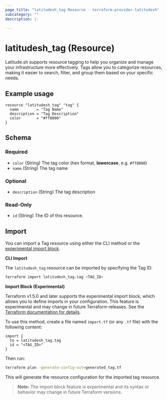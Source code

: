 ```yaml
---
page_title: "latitudesh_tag Resource - terraform-provider-latitudesh"
subcategory: ""
description: |-
  
---
```


# latitudesh_tag (Resource)

Latitude.sh supports resource tagging to help you organize and manage your infrastructure more effectively.
Tags allow you to categorize resources, making it easier to search, filter, and group them based on your specific needs.

## Example usage

```hcl
resource "latitudesh_tag" "tag" {
  name        = "Tag Name"
  description = "Tag Description"
  color       = "#ff0000"
}
```

<!-- schema generated by tfplugindocs -->
## Schema

### Required

- `color` (String) The tag color (hex format, **lowercase**, e.g. `#ff0000`)
- `name` (String) The tag name

### Optional

- `description` (String) The tag description

### Read-Only

- `id` (String) The ID of this resource.

## Import

You can import a Tag resource using either the CLI method or the [experimental import block](https://developer.hashicorp.com/terraform/language/import).

**CLI Import**

The `latitudesh_tag` resource can be imported by specifying the Tag ID:

```sh
terraform import latitudesh_tag.tag <TAG_ID>
```

**Import Block (Experimental)**

Terraform v1.5.0 and later supports the experimental import block, which allows you to define imports in your configuration. This feature is experimental and may change in future Terraform releases. See the [Terraform documentation for details](https://developer.hashicorp.com/terraform/language/import).

To use this method, create a file named `import.tf` (or any `.tf` file) with the following content:

```hcl
import {
  to = latitudesh_tag.tag
  id = "<TAG_ID>"
}
```

Then run:

```sh
terraform plan -generate-config-out=generated_tag.tf
```

This will generate the resource configuration for the imported tag resource.

> **Note:** The import block feature is experimental and its syntax or behavior may change in future Terraform versions.